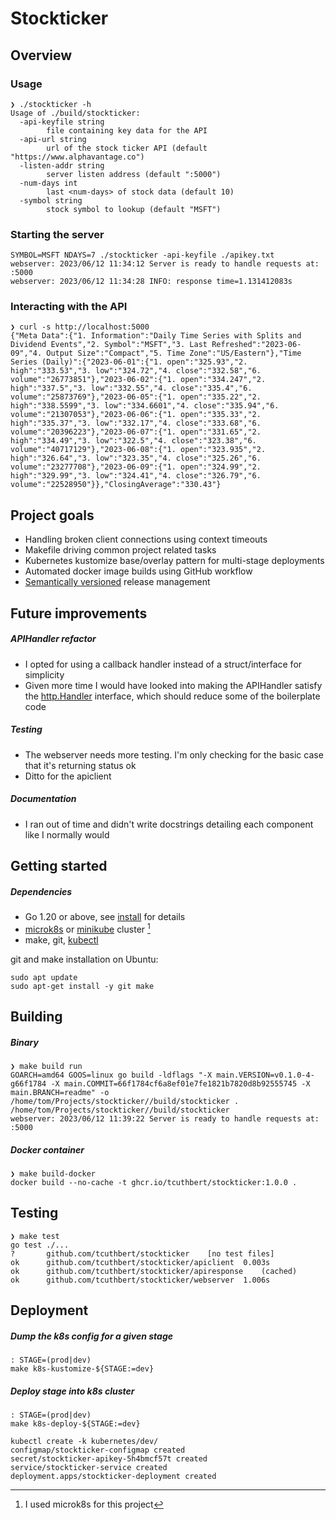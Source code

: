 # Stockticker

## Overview

### Usage

```
❯ ./stockticker -h
Usage of ./build/stockticker:
  -api-keyfile string
    	file containing key data for the API
  -api-url string
    	url of the stock ticker API (default "https://www.alphavantage.co")
  -listen-addr string
    	server listen address (default ":5000")
  -num-days int
    	last <num-days> of stock data (default 10)
  -symbol string
    	stock symbol to lookup (default "MSFT")
```

### Starting the server

```
SYMBOL=MSFT NDAYS=7 ./stockticker -api-keyfile ./apikey.txt
webserver: 2023/06/12 11:34:12 Server is ready to handle requests at: :5000
webserver: 2023/06/12 11:34:28 INFO: response time=1.131412083s
```

### Interacting with the API

```
❯ curl -s http://localhost:5000
{"Meta Data":{"1. Information":"Daily Time Series with Splits and Dividend Events","2. Symbol":"MSFT","3. Last Refreshed":"2023-06-09","4. Output Size":"Compact","5. Time Zone":"US/Eastern"},"Time Series (Daily)":{"2023-06-01":{"1. open":"325.93","2. high":"333.53","3. low":"324.72","4. close":"332.58","6. volume":"26773851"},"2023-06-02":{"1. open":"334.247","2. high":"337.5","3. low":"332.55","4. close":"335.4","6. volume":"25873769"},"2023-06-05":{"1. open":"335.22","2. high":"338.5599","3. low":"334.6601","4. close":"335.94","6. volume":"21307053"},"2023-06-06":{"1. open":"335.33","2. high":"335.37","3. low":"332.17","4. close":"333.68","6. volume":"20396223"},"2023-06-07":{"1. open":"331.65","2. high":"334.49","3. low":"322.5","4. close":"323.38","6. volume":"40717129"},"2023-06-08":{"1. open":"323.935","2. high":"326.64","3. low":"323.35","4. close":"325.26","6. volume":"23277708"},"2023-06-09":{"1. open":"324.99","2. high":"329.99","3. low":"324.41","4. close":"326.79","6. volume":"22528950"}},"ClosingAverage":"330.43"}
```

## Project goals

- Handling broken client connections using context timeouts
- Makefile driving common project related tasks
- Kubernetes kustomize base/overlay pattern for multi-stage deployments
- Automated docker image builds using GitHub workflow
- [Semantically versioned][semver] release management

## Future improvements

##### APIHandler refactor

- I opted for using a callback handler instead of a struct/interface for
  simplicity
- Given more time I would have looked into making the APIHandler
  satisfy the [http.Handler](https://pkg.go.dev/net/http#Handler) interface,
  which should reduce some of the boilerplate code

##### Testing

- The webserver needs more testing. I'm only checking for the basic case that
  it's returning status ok
- Ditto for the apiclient

##### Documentation

- I ran out of time and didn't write docstrings detailing each component like I normally would

## Getting started

##### Dependencies

- Go 1.20 or above, see [install](https://go.dev/doc/install) for details
- [microk8s](https://microk8s.io/) or [minikube](https://minikube.sigs.k8s.io/docs/start/) cluster [^1]
- make, git, [kubectl](https://kubernetes.io/docs/tasks/tools/install-kubectl-linux/)

git and make installation on Ubuntu:

```
sudo apt update
sudo apt-get install -y git make
```

## Building

##### Binary

```
❯ make build run
GOARCH=amd64 GOOS=linux go build -ldflags "-X main.VERSION=v0.1.0-4-g66f1784 -X main.COMMIT=66f1784cf6a8ef01e7fe1821b7820d8b92555745 -X main.BRANCH=readme" -o /home/tom/Projects/stockticker//build/stockticker .
/home/tom/Projects/stockticker//build/stockticker
webserver: 2023/06/12 11:39:22 Server is ready to handle requests at: :5000
```

##### Docker container

```
❯ make build-docker
docker build --no-cache -t ghcr.io/tcuthbert/stockticker:1.0.0 .
```

## Testing

```
❯ make test
go test ./...
?   	github.com/tcuthbert/stockticker	[no test files]
ok  	github.com/tcuthbert/stockticker/apiclient	0.003s
ok  	github.com/tcuthbert/stockticker/apiresponse	(cached)
ok  	github.com/tcuthbert/stockticker/webserver	1.006s
```

## Deployment

##### Dump the k8s config for a given stage

```
: STAGE=(prod|dev)
make k8s-kustomize-${STAGE:=dev}
```

##### Deploy stage into k8s cluster

```
: STAGE=(prod|dev)
make k8s-deploy-${STAGE:=dev}

kubectl create -k kubernetes/dev/
configmap/stockticker-configmap created
secret/stockticker-apikey-5h4bmcf57t created
service/stockticker-service created
deployment.apps/stockticker-deployment created
```

[^1]: I used microk8s for this project

[semver]: https://semver.org/
